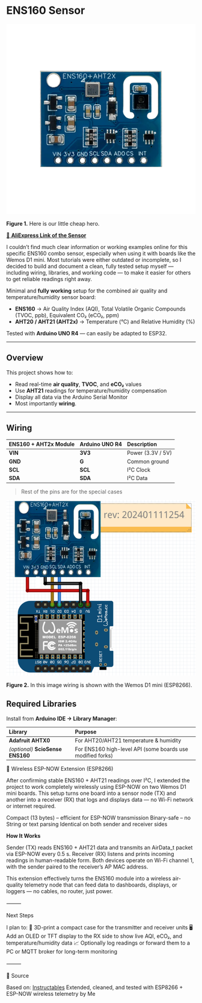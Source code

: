 # ENS160 Sensor

![Here is our little cheap hero ](images/FQR9R7ALR85VNX0.png)

**Figure 1.** Here is our little cheap hero.

[🛒 **AliExpress Link of the Sensor**](https://de.aliexpress.com/item/1005009070352900.html?spm=a2g0o.order_list.order_list_main.11.7e121802fccWTp&gatewayAdapt=glo2deu)


I couldn’t find much clear information or working examples online for this specific ENS160 combo sensor, especially when using it with boards like the Wemos D1 mini. Most tutorials were either outdated or incomplete, so I decided to build and document a clean, fully tested setup myself — including wiring, libraries, and working code — to make it easier for others to get reliable readings right away.

Minimal and **fully working** setup for the combined air quality and temperature/humidity sensor board:

- **ENS160** → Air Quality Index (AQI), Total Volatile Organic Compounds (TVOC, ppb), Equivalent CO₂ (eCO₂, ppm)  
- **AHT20 / AHT21 (AHT2x)** → Temperature (°C) and Relative Humidity (%)

Tested with **Arduino UNO R4** — can easily be adapted to ESP32.

---

## Overview

This project shows how to:
- Read real-time **air quality**, **TVOC**, and **eCO₂** values  
- Use **AHT21** readings for temperature/humidity compensation  
- Display all data via the Arduino Serial Monitor
- Most importantly **wiring**.
---

## Wiring

| ENS160 + AHT2x Module | Arduino UNO R4 | Description |
|:----------------------|:------------------------|:-------------|
| **VIN** | **3V3** | Power (3.3V / 5V) |
| **GND** | **G** | Common ground |
| **SCL** | **SCL** | I²C Clock |
| **SDA** | **SDA** | I²C Data |

> Rest of the pins are for the special cases

![Wiring diagram](images/FJPJ494LR97Z1RS.png)

**Figure 2.** In this image wiring is shown with the Wemos D1 mini (ESP8266).



## Required Libraries

Install from **Arduino IDE → Library Manager**:

| Library | Purpose |
|:--------|:---------|
| **Adafruit AHTX0** | For AHT20/AHT21 temperature & humidity |
| *(optional)* **ScioSense ENS160** | For ENS160 high-level API (some boards use modified forks) |


📡 Wireless ESP-NOW Extension (ESP8266)

After confirming stable ENS160 + AHT21 readings over I²C, I extended the project to work completely wirelessly using ESP-NOW on two Wemos D1 mini boards.
This setup turns one board into a sensor node (TX) and another into a receiver (RX) that logs and displays data — no Wi-Fi network or internet required.

Compact (13 bytes) – efficient for ESP-NOW transmission
Binary-safe – no String or text parsing
Identical on both sender and receiver sides

**How It Works**

Sender (TX) reads ENS160 + AHT21 data and transmits an AirData_t packet via ESP-NOW every 0.5 s.
Receiver (RX) listens and prints incoming readings in human-readable form.
Both devices operate on Wi-Fi channel 1, with the sender paired to the receiver’s AP MAC address.


This extension effectively turns the ENS160 module into a wireless air-quality telemetry node that can feed data to dashboards, displays, or loggers — no cables, no router, just power.

⸻

Next Steps

I plan to:
	🧾 3D-print a compact case for the transmitter and receiver units
	🖥️ Add an OLED or TFT display to the RX side to show live AQI, eCO₂, and temperature/humidity data
	📈 Optionally log readings or forward them to a PC or MQTT broker for long-term monitoring

⸻

📘 Source

Based on: [Instructables](https://www.instructables.com/ENS160-AHT21-Sensor-for-Arduino/)
Extended, cleaned, and tested with ESP8266 + ESP-NOW wireless telemetry by Me
